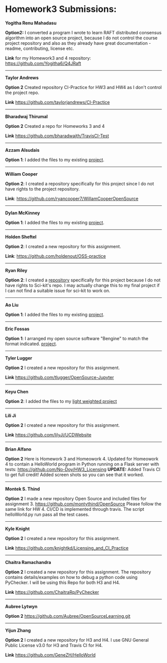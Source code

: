 # Homework3 Submissions:

**Yogitha Renu Mahadasu**

**Option2:** I converted a program I wrote to learn RAFT distributed consensus algorithm into an open source project, because I do not control the course project repository and also as they already have great documentation - readme, contributing, license etc.

**Link** for my Homework3 and 4 repository: https://github.com/Yogitha6/Q4JRaft

---

**Taylor Andrews**

**Option 2** Created repository CI-Practice for HW3 and HW4 as I don't control the project repo.

**Link** https://github.com/taylorjandrews/CI-Practice

---

**Bharadwaj Thirumal**

**Option 2** Created a repo for Homeworks 3 and 4

**Link** https://github.com/bharadwajth/TravisCI-Test

---

**Azzam Alsudais**

**Option 1**: I added the files to my existing [project](https://github.com/azzamsu/HeyNet).

---

**William Cooper**

**Option 2**: I created a repository specifically for this project since I do not have rights to the project repository.

**Link**: https://github.com/ryancooper7/WillamCooperOpenSource

---

**Dylan McKinney**

**Option 1**: I added the files to my existing [project](https://github.com/dmckinney5/SlackOff).

---

**Holden Sheftel**

**Option 2**: I created a new repository for this assignment.

**Link**: https://github.com/holdenout/OSS-practice

---

**Ryan Riley**

**Option 2**: I created a [repository](https://github.com/RyanBRiley/dash-vee) specifically for this project because I do not have rights to Sci-kit's repo. I may actually change this to my final project if I can not find a suitable issue for sci-kit to work on. 

---

**Ao Liu**

**Option 1**: I added the files to my existing [project](https://github.com/holoTail/web-crawler-with-asyncio-coroutines).

---

**Eric Fossas**

**Option 1**: I arranged my open source software "Bengine" to match the format indicated. [project](https://github.com/efossas/Bengine).

---

**Tyler Lugger**

**Option 2** I created a new repository for this assignment.

**Link** https://github.com/tlugger/OpenSource-Jupyter                      
          
---

**Keyu Chen**                 
               
**Option 2**: I added the files to my [light weighted project](https://github.com/lgzh2003/React/tree/master/projectHere)         

---

**Lili Ji**

**Option 2** I created a new repository for this assignment.

**Link** https://github.com/lilyJi/UCDWebsite

---

**Brian Alfano**

**Option 2** Here is Homework 3 and Homeowork 4. Updated for Homeowork 4 to contain a HelloWorld program in Python running on a Flask server with tests: https://github.com/No-Doy/HW3_Licensing
**UPDATE:** Added Travis CI to get full credit! Added screen shots so you can see that it worked.

---

**Montek S. Thind**

**Option 2** I made a new repository Open Source and included files for assignment 3. https://github.com/montythind/OpenSource
Please follow the same link for HW 4. CI/CD is implemented through travis. The script helloWorld.py run pass all the test cases.

---

**Kyle Knight**

**Option 2** I created a new repository for this assignment.

**Link** https://github.com/knightkd/Licensing_and_CI_Practice

---

**Chaitra Ramachandra**

**Option 2** I created a new repository for this assignment. The repository contains details/examples on how to debug a python code using PyChecker. I will be using this Repo for both H3 and H4.

**Link** https://github.com/ChaitraRp/PyChecker

---

**Aubree Lytwyn**

**Option 2** https://github.com/Aubree/OpenSourceLearning.git

---

**Yijun Zhang**

**Option 2** I created a new repository for H3 and H4. I use GNU General Public License v3.0 for H3 and Travis CI for H4.

**Link** https://github.com/GeneZH/HelloWorld
